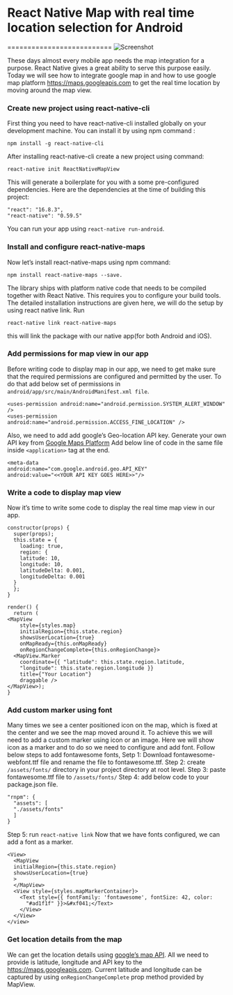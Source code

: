 # React Native Map with real time location selection for Android
==========================
![Screenshot](https://github.com/codemaker2015/React-native-map-view/blob/master/demo/demo.gif)

These days almost every mobile app needs the map integration for a purpose. React Native gives a great ability to serve this purpose easily. Today we will see how to integrate google map in and how to use google map platform https://maps.googleapis.com to get the real time location by moving around the map view.

### Create new project using react-native-cli
First thing you need to have react-native-cli installed globally on your development machine. You can install it by using npm command :

    npm install -g react-native-cli

After installing react-native-cli create a new project using command:

    react-native init ReactNativeMapView

This will generate a boilerplate for you with a some pre-configured dependencies. Here are the dependencies at the time of building this project:

    "react": "16.8.3",
    "react-native": "0.59.5"

You can run your app using `react-native run-android`.

### Install and configure react-native-maps
Now let’s install react-native-maps using npm command: 

    npm install react-native-maps --save. 
    
The library ships with platform native code that needs to be compiled together with React Native. This requires you to configure your build tools. The detailed installation instructions are given here, we will do the setup by using react native link. Run 

    react-native link react-native-maps

this will link the package with our native app(for both Android and iOS). 

### Add permissions for map view in our app
Before writing code to display map in our app, we need to get make sure that the required permissions are configured and permitted by the user. To do that add below set of permissions in `android/app/src/main/AndroidManifest.xml file`.

    <uses-permission android:name="android.permission.SYSTEM_ALERT_WINDOW" />
    <uses-permission android:name="android.permission.ACCESS_FINE_LOCATION" />

Also, we need to add add google’s Geo-location API key. Generate your own API key from [Google Maps Platform](https://cloud.google.com/maps-platform/)
Add below line of code in the same file inside `<application>` tag at the end.

    <meta-data
    android:name="com.google.android.geo.API_KEY"
    android:value="<<YOUR API KEY GOES HERE>>"/>
    
### Write a code to display map view
Now it’s time to write some code to display the real time map view in our app.

    constructor(props) {
      super(props);
      this.state = {
        loading: true,
        region: {
        latitude: 10,
        longitude: 10,
        latitudeDelta: 0.001,
        longitudeDelta: 0.001
      }
      };
    }
    
    render() {
      return (
    <MapView
        style={styles.map}
        initialRegion={this.state.region}
        showsUserLocation={true}
        onMapReady={this.onMapReady}
        onRegionChangeComplete={this.onRegionChange}>
      <MapView.Marker
        coordinate={{ "latitude": this.state.region.latitude,   
        "longitude": this.state.region.longitude }}
        title={"Your Location"}
        draggable />
    </MapView>);
    }

### Add custom marker using font
Many times we see a center positioned icon on the map, which is fixed at the center and we see the map moved around it. To achieve this we will need to add a custom marker using icon or an image. Here we will show icon as a marker and to do so we need to configure and add font. Follow below steps to add fontawesome fonts,
Setp 1: Download fontawesome-webfont.ttf file and rename the file to fontawesome.ttf.
Step 2: create `/assets/fonts/` directory in your project directory at root level.
Step 3: paste fontawesome.ttf file to `/assets/fonts/`
Step 4: add below code to your package.json file.

    "rnpm": {
      "assets": [
      "./assets/fonts"
      ]
    }
    
Step 5: run `react-native link`
Now that we have fonts configured, we can add a font as a marker.

    <View>
      <MapView
      initialRegion={this.state.region}
      showsUserLocation={true}
      >
      </MapView>
      <View style={styles.mapMarkerContainer}>
        <Text style={{ fontFamily: 'fontawesome', fontSize: 42, color:  
          "#ad1f1f" }}>&#xf041;</Text>
        </View>
      </View>
    </view>

### Get location details from the map
We can get the location details using [google’s map API](https://maps.googleapis.com/). All we need to provide is latitude, longitude and API key to the https://maps.googleapis.com.
Current latitude and longitude can be captured by using `onRegionChangeComplete` prop method provided by MapView.
